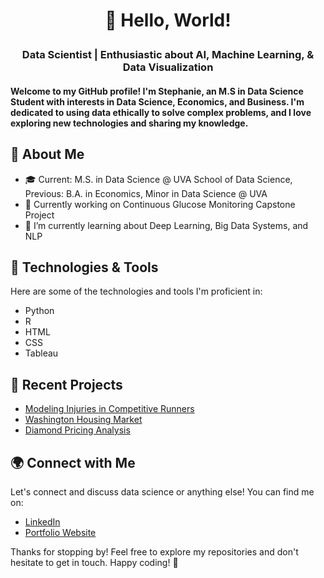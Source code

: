 # <p align="center">👋 Hello, World!</p>

### <p align="center"> Data Scientist | Enthusiastic about AI, Machine Learning, & Data Visualization</p>

#### <p algin="center">Welcome to my GitHub profile! I'm Stephanie, an M.S in Data Science Student with interests in Data Science, Economics, and Business. I'm dedicated to using data ethically to solve complex problems, and I love exploring new technologies and sharing my knowledge.</p>

## 🚀 About Me

- 🎓  Current: M.S. in Data Science @ UVA School of Data Science, Previous: B.A. in Economics, Minor in Data Science @ UVA
- 💼 Currently working on Continuous Glucose Monitoring Capstone Project
- 🌱 I’m currently learning about Deep Learning, Big Data Systems, and NLP

## 🔧 Technologies & Tools

Here are some of the technologies and tools I'm proficient in:

- Python
- R
- HTML
- CSS
- Tableau


## 🌱 Recent Projects

- [Modeling Injuries in Competitive Runners](https://github.com/sfissel/modeling-injuries-in-runners-project)
- [Washington Housing Market](https://github.com/sfissel/washington-housing-market-project)
- [Diamond Pricing Analysis](https://github.com/sfissel/diamond-pricing-analysis-project)


## 🌍 Connect with Me

Let's connect and discuss data science or anything else! You can find me on:

- [LinkedIn](https://www.linkedin.com/in/stephaniefissel/)
- [Portfolio Website](https://sfissel.github.io/)

<!-- 
## 📊 GitHub Stats

![Your GitHub Stats](https://github-readme-stats.vercel.app/api?username=sfissel&show_icons=true&hide_title=true)
-->

Thanks for stopping by! Feel free to explore my repositories and don't hesitate to get in touch. Happy coding! 🚀
